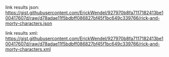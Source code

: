 link results json: https://gist.githubusercontent.com/ErickWendel/927970b8fa7117182413be100417607d/raw/d78adae11f5bdbff086827bf45f1bc649c339766/rick-and-morty-characters.json

link results xml: https://gist.githubusercontent.com/ErickWendel/927970b8fa7117182413be100417607d/raw/d78adae11f5bdbff086827bf45f1bc649c339766/rick-and-morty-characters.xml

